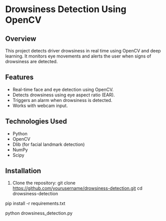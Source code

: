 # Drowsiness Detection Using OpenCV

## Overview
This project detects driver drowsiness in real time using OpenCV and deep learning. It monitors eye movements and alerts the user when signs of drowsiness are detected.

## Features
- Real-time face and eye detection using OpenCV.
- Detects drowsiness using eye aspect ratio (EAR).
- Triggers an alarm when drowsiness is detected.
- Works with webcam input.

## Technologies Used
- Python
- OpenCV
- Dlib (for facial landmark detection)
- NumPy
- Scipy

## Installation
1. Clone the repository:
  git clone https://github.com/yourusername/drowsiness-detection.git
   cd drowsiness-detection

pip install -r requirements.txt


python drowsiness_detection.py

